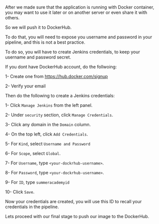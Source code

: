 After we made sure that the application is running with Docker container, you may want to use it later or on another server or even share it with others.

So we will push it to DockerHub.

To do that, you will need to expose you username and password in your pipeline, and this is not a best practice.

To do so, you will have to create Jenkins credentials, to keep your username and password secret.


If you dont have DockerHub account, do the follwoing:

1- Create one from https://hub.docker.com/signup

2- Verify your email


Then do the following to create a Jenkins credentials:

1- Click `Manage Jenkins` from the left panel.

2- Under `security` section, click `Manage Credentials`.

3- Click any domain in the `Domain` column.

4- On the top left, click `Add Credentials`.

5- For `Kind`, select `Username and Password`

6- For `Scope`, select `Global`.

7- For `Username`, type `<your-dockrhub-username>`.

8- For `Password`, type `<your-dockrhub-username>`.

9- For `ID`, type `summeracademyid`

10- Click `Save`.

Now your credentials are created, you will use this ID to recall your credentials in the pipeline.

Lets proceed with our final stage to push our image to the DockerHub.

